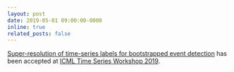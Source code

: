 ```yaml
---
layout: post
date: 2019-05-01 09:00:00-0000
inline: true
related_posts: false
---
```


<a href="https://arxiv.org/abs/1906.00254">Super-resolution of time-series labels for bootstrapped event detection</a> has been accepted at <a href="https://roseyu.com/time-series-workshop/index_2019.html#introduction">ICML Time Series Workshop 2019</a>.
